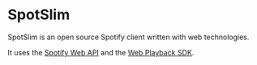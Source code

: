 # SpotSlim

SpotSlim is an open source Spotify client written with web technologies.

It uses the [Spotify Web API](https://developer.spotify.com/web-api/) and the [Web Playback SDK](https://beta.developer.spotify.com/documentation/web-playback-sdk/).
